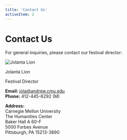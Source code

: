```yaml
---
title: 'Contact Us'
activeItem: 2
---
```


# Contact Us

For general inquiries, please contact our festival director:

![Jolanta Lion](https://www.cmu.edu/faces/Assets/Contact/jolanta.png)

Jolanta Lion

Festival Director

**Email:** [jola@andrew.cmu.edu](mailto:jola@andrew.cmu.edu)  
**Phone:** 412-445-6292 (M)  

**Address:**  
Carnegie Mellon University  
The Humanities Center  
Baker Hall A 60-F  
5000 Forbes Avenue  
Pittsburgh, PA 15213-3890